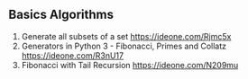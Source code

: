 ## Basics Algorithms

1. Generate all subsets of a set https://ideone.com/Rjmc5x
2. Generators in Python 3 - Fibonacci, Primes and Collatz https://ideone.com/R3nU17
3. Fibonacci with Tail Recursion https://ideone.com/N209mu
